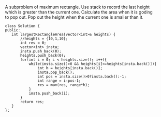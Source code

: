 A subproblem of maximum rectangle. Use stack to record the last height which is greater than the current one. Calculate the area when it is
 goding to pop out. Pop out the height when the current one is smaller than it.
 ```
 class Solution {
public:
    int largestRectangleArea(vector<int>& heights) {
        //heights = {10,1,10};
        int res = 0;
        vector<int> insta;
        insta.push_back(0);
        heights.push_back(0);
        for(int i = 0; i < heights.size(); i++){
            while(insta.size()>0 && heights[i]<=heights[insta.back()]){
                int h = heights[insta.back()];
                insta.pop_back();
                int pos = insta.size()>0?insta.back():-1;
                int range = i-pos-1;
                res = max(res, range*h);
            }
            insta.push_back(i);
        }
        return res;
    }
};
 ```
